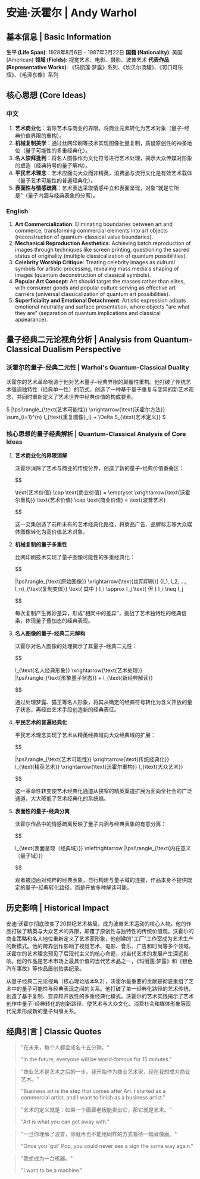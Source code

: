 # 安迪·沃霍尔 | Andy Warhol

## 基本信息 | Basic Information

**生平 (Life Span)**: 1928年8月6日 - 1987年2月22日
**国籍 (Nationality)**: 美国 (American)
**领域 (Fields)**: 视觉艺术、电影、摄影、波普艺术
**代表作品 (Representative Works)**: 《玛丽莲·梦露》系列、《坎贝尔汤罐》、《可口可乐瓶》、《毛泽东像》系列

## 核心思想 (Core Ideas)

### 中文
1. **艺术商业化**：消除艺术与商业的界限，将商业元素转化为艺术对象（量子-经典价值界限的重构）。
2. **机械复制美学**：通过丝网印刷等技术实现图像批量复制，质疑原创性的神圣地位（量子可能性的多重经典化）。
3. **名人崇拜批判**：将名人图像作为文化符号进行艺术处理，揭示大众传媒对形象的塑造（经典符号的量子解构）。
4. **平民艺术理念**：艺术应面向大众而非精英，消费品与流行文化是有效艺术载体（量子艺术可能性的普遍经典化）。
5. **表面性与情感疏离**：艺术表达采取情感中立和表面呈现，对象"就是它所是"（量子内涵与经典表象的分离）。

### English
1. **Art Commercialization**: Eliminating boundaries between art and commerce, transforming commercial elements into art objects (reconstruction of quantum-classical value boundaries).
2. **Mechanical Reproduction Aesthetics**: Achieving batch reproduction of images through techniques like screen printing, questioning the sacred status of originality (multiple classicalization of quantum possibilities).
3. **Celebrity Worship Critique**: Treating celebrity images as cultural symbols for artistic processing, revealing mass media's shaping of images (quantum deconstruction of classical symbols).
4. **Popular Art Concept**: Art should target the masses rather than elites, with consumer goods and popular culture serving as effective art carriers (universal classicalization of quantum art possibilities).
5. **Superficiality and Emotional Detachment**: Artistic expression adopts emotional neutrality and surface presentation, where objects "are what they are" (separation of quantum implications and classical appearance).

## 量子经典二元论视角分析 | Analysis from Quantum-Classical Dualism Perspective

### 沃霍尔的量子-经典二元性 | Warhol's Quantum-Classical Duality

沃霍尔的艺术革命根源于他对艺术量子-经典界限的颠覆性重构。他打破了传统艺术强调独特性（经典单一性）的范式，创造了一种基于量子重复与变异的新艺术观念，并同时重新定义了艺术世界中经典价值的构成要素。

$`
|\psi\rangle_{\text{艺术可能性}} \xrightarrow{\text{沃霍尔方法}} \sum_{i=1}^{n} I_{\text{重复图像}_i} + \Delta S_{\text{艺术定义}}
`$

### 核心思想的量子经典解析 | Quantum-Classical Analysis of Core Ideas

1. **艺术商业化的界限消解**

   沃霍尔消除了艺术与商业的传统分界，创造了新的量子-经典价值重叠区：

   $$

   
   \text{艺术价值} \cap \text{商业价值} = \emptyset \xrightarrow{\text{沃霍尔重构}} \text{艺术价值} \cap \text{商业价值} = \text{波普艺术}
   
   $$

   这一交集创造了前所未有的艺术经典化路径，将商品广告、品牌标志等大众媒体图像转化为高价值艺术对象。

2. **机械复制的量子多重性**

   丝网印刷技术实现了量子图像可能性的多重经典化：

   $$

   
   |\psi\rangle_{\text{原始图像}} \xrightarrow{\text{丝网印刷}} \{I_1, I_2, ..., I_n\}_{\text{复制变体}} \text{ 其中 } I_i \approx I_j \text{ 但 } I_i \neq I_j
   
   $$

   每次复制产生微妙差异，形成"相同中的差异"，挑战了艺术独特性的经典信条，体现量子叠加态的经典表现。

3. **名人图像的量子-经典二元解构**

   沃霍尔对名人图像的处理揭示了其量子-经典二元性：

   $$

   
   I_{\text{名人经典形象}} \xrightarrow{\text{艺术处理}} |\psi\rangle_{\text{形象量子状态}} + I_{\text{新经典解读}}
   
   $$

   通过处理梦露、猫王等名人形象，将其从确定的经典符号转化为含义开放的量子状态，再经由艺术手段创造新的经典表征。

4. **平民艺术的普遍经典化**

   平民艺术理念实现了艺术从精英经典域向大众经典域的扩展：

   $$

   
   |\psi\rangle_{\text{艺术可能性}} \xrightarrow{\text{传统经典化}} I_{\text{精英艺术}} \xrightarrow{\text{沃霍尔重构}} I_{\text{大众艺术}}
   
   $$

   这一革命性转变使艺术经典化通道从狭窄的精英渠道扩展为面向全社会的广泛通道，大大降低了艺术经典化的系统熵。

5. **表面性的量子-经典分离**

   沃霍尔作品中的情感疏离反映了量子内涵与经典表象的有意分离：

   $$

   
   I_{\text{表面呈现（经典域）}} \nleftrightarrow |\psi\rangle_{\text{内在意义（量子域）}}
   
   $$

   观者被迫面对纯粹的经典表象，自行构建与量子域的连接，作品本身不提供既定的量子-经典转化路径，而是开放多种解读可能。

## 历史影响 | Historical Impact

安迪·沃霍尔彻底改变了20世纪艺术格局，成为波普艺术运动的核心人物。他的作品打破了精英与大众艺术的界限，颠覆了原创性与独特性的传统价值观。沃霍尔的商业策略和名人地位重新定义了艺术家形象，他创建的"工厂"工作室成为艺术生产的新模式。他的跨界创作影响了视觉艺术、电影、音乐、广告和时尚等多个领域。沃霍尔的艺术理念预见了后现代主义的核心命题，对当代艺术的发展产生深远影响。他的作品是艺术市场上最具价值的当代艺术品之一，《玛丽莲·梦露》和《银色汽车事故》等作品屡创拍卖纪录。

从量子经典二元论视角（核心理论版本9.2），沃霍尔最重要的贡献是彻底重组了艺术中的量子可能性与经典表现之间的关系。他打破了单一经典化路径的艺术传统，创造了基于复制、变异和开放性的多重经典化模式。沃霍尔的艺术实践揭示了艺术创作中量子-经典转化的创新路径，使艺术与大众文化、消费社会和媒体形象等现代元素形成新的量子纠缠关系。

## 经典引言 | Classic Quotes

> "在未来，每个人都会成名十五分钟。"
>
> "In the future, everyone will be world-famous for 15 minutes."

> "商业艺术是艺术之后的一步。我开始作为商业艺术家，现在我想成为商业艺术。"
>
> "Business art is the step that comes after Art. I started as a commercial artist, and I want to finish as a business artist."

> "艺术的定义就是：如果一个画廊老板能卖出它，那它就是艺术。"
>
> "Art is what you can get away with."

> "一旦你理解了波普，你就再也不能用同样的方式看待一幅肖像画。"
>
> "Once you 'got' Pop, you could never see a sign the same way again."

> "我想成为一台机器。"
>
> "I want to be a machine."
